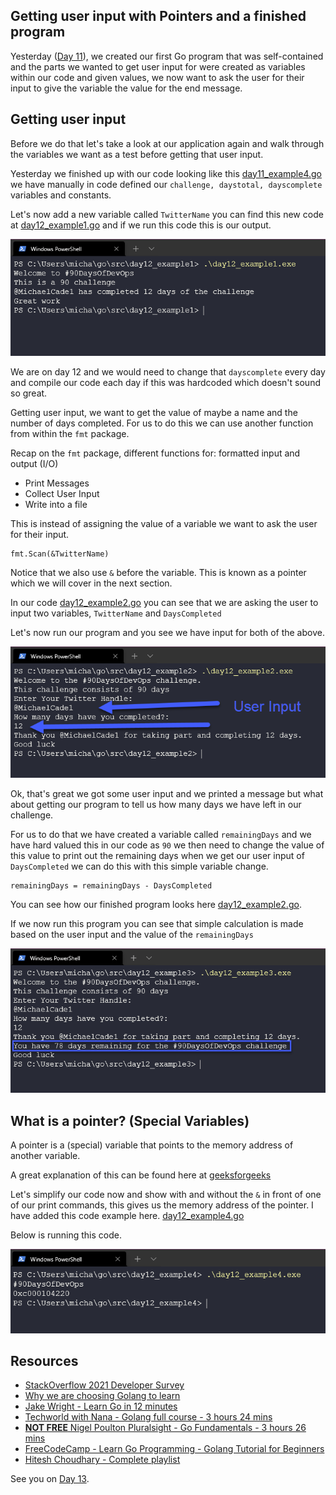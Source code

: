 ## Getting user input with Pointers and a finished program

Yesterday ([Day 11](day11.md)), we created our first Go program that was self-contained and the parts we wanted to get user input for were created as variables within our code and given values, we now want to ask the user for their input to give the variable the value for the end message. 

## Getting user input

Before we do that let's take a look at our application again and walk through the variables we want as a test before getting that user input. 

Yesterday we finished up with our code looking like this [day11_example4.go](Go/day11_example4.go) we have manually in code defined our `challenge, daystotal, dayscomplete` variables and constants. 

Let's now add a new variable called `TwitterName` you can find this new code at [day12_example1.go](Go/day12_example1.go) and if we run this code this is our output. 

![](Images/Day12_Go1.png)

We are on day 12 and we would need to change that `dayscomplete` every day and compile our code each day if this was hardcoded which doesn't sound so great. 

Getting user input, we want to get the value of maybe a name and the number of days completed. For us to do this we can use another function from within the `fmt` package. 

Recap on the `fmt` package, different functions for: formatted input and output (I/O)

- Print Messages 
- Collect User Input 
- Write into a file 

This is instead of assigning the value of a variable we want to ask the user for their input.  

```
fmt.Scan(&TwitterName)
```
Notice that we also use `&` before the variable. This is known as a pointer which we will cover in the next section. 

In our code [day12_example2.go](Go/day12_example2.go) you can see that we are asking the user to input two variables, `TwitterName` and `DaysCompleted`

Let's now run our program and you see we have input for both of the above. 

![](Images/Day12_Go2.png)

Ok, that's great we got some user input and we printed a message but what about getting our program to tell us how many days we have left in our challenge.

For us to do that we have created a variable called `remainingDays` and we have hard valued this in our code as `90` we then need to change the value of this value to print out the remaining days when we get our user input of `DaysCompleted` we can do this with this simple variable change. 

```
remainingDays = remainingDays - DaysCompleted
```
You can see how our finished program looks here [day12_example2.go](Go/day12_example3.go). 

If we now run this program you can see that simple calculation is made based on the user input and the value of the `remainingDays`

![](Images/Day12_Go3.png)

## What is a pointer? (Special Variables)

A pointer is a (special) variable that points to the memory address of another variable. 

A great explanation of this can be found here at [geeksforgeeks](https://www.geeksforgeeks.org/pointers-in-golang/)

Let's simplify our code now and show with and without the `&` in front of one of our print commands, this gives us the memory address of the pointer. I have added this code example here. [day12_example4.go](Go/day12_example4.go) 

Below is running this code. 

![](Images/Day12_Go4.png)

## Resources

- [StackOverflow 2021 Developer Survey](https://insights.stackoverflow.com/survey/2021)
- [Why we are choosing Golang to learn](https://www.youtube.com/watch?v=7pLqIIAqZD4&t=9s)
- [Jake Wright - Learn Go in 12 minutes](https://www.youtube.com/watch?v=C8LgvuEBraI&t=312s) 
- [Techworld with Nana - Golang full course - 3 hours 24 mins](https://www.youtube.com/watch?v=yyUHQIec83I) 
- [**NOT FREE** Nigel Poulton Pluralsight - Go Fundamentals - 3 hours 26 mins](https://www.pluralsight.com/courses/go-fundamentals) 
- [FreeCodeCamp -  Learn Go Programming - Golang Tutorial for Beginners](https://www.youtube.com/watch?v=YS4e4q9oBaU&t=1025s) 
- [Hitesh Choudhary - Complete playlist](https://www.youtube.com/playlist?list=PLRAV69dS1uWSR89FRQGZ6q9BR2b44Tr9N) 

See you on [Day 13](day13.md).

